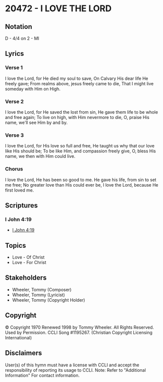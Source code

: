 # 20472 - I LOVE THE LORD

## Notation

D - 4/4 on 2 - MI

## Lyrics

### Verse 1

I love the Lord, for He died my soul to save, On Calvary His dear life He freely gave; From realms above, jesus freely came to die, That I might live someday with Him on High.

### Verse 2

I love the Lord, for He saved the lost from sin, He gave them life to be whole and free again; To live on high, with Him nevermore to die, O, praise His name, we'll see Him by and by.

### Verse 3

I love the Lord, for His love so full and free, He taught us why that our love like His should be; To be like Him, and compassion freely give, O, bless His name, we then with Him could live.

### Chorus

I love the Lord, He has been so good to me. He gave his life, from sin to set me free; No greater love than His could ever be, I love the Lord, because He first loved me.


## Scriptures

### I John 4:19

- [I John 4:19](https://www.biblegateway.com/passage/?search=I%20John%204%3A19)


## Topics

- Love - Of Christ
- Love - For Christ

## Stakeholders

- Wheeler, Tommy (Composer)
- Wheeler, Tommy (Lyricist)
- Wheeler, Tommy (Copyright Holder)

## Copyright

© Copyright 1970 Renewed 1998 by Tommy Wheeler. All Rights Reserved. Used by Permission. CCLI Song #1195267.
(Christian Copyright Licensing International)

## Disclaimers

User(s) of this hymn must have a license with CCLI and accept the responsibility of reporting its usage to CCLI.
Note: Refer to "Additional Information" For contact information.

